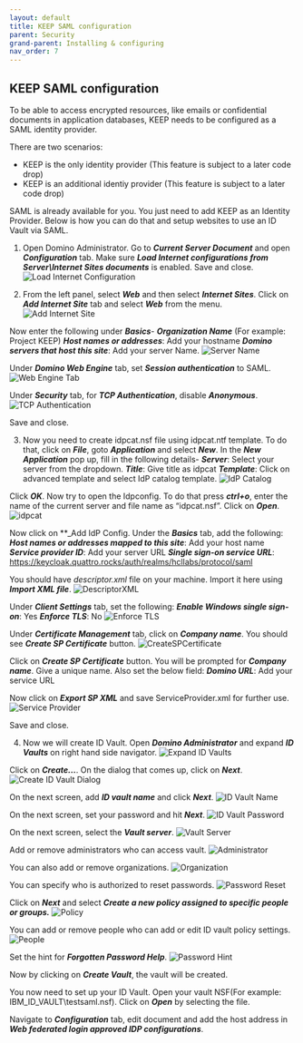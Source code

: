 ```yaml
---
layout: default
title: KEEP SAML configuration
parent: Security
grand-parent: Installing & configuring
nav_order: 7
---
```


## KEEP SAML configuration

To be able to access encrypted resources, like emails or confidential documents in application databases, KEEP needs to be configured as a SAML identity provider. 

There are two scenarios:

- KEEP is the only identity provider (This feature is subject to a later code drop)
- KEEP is an additional identiy provider (This feature is subject to a later code drop)

SAML is already available for you. You just need to add KEEP as an Identity Provider. Below is how you can do that and setup websites to use an ID Vault via SAML. 


1. Open Domino Administrator. Go to **_Current Server Document_** and open **_Configuration_** tab. Make sure **_Load Internet configurations from Server\Internet Sites documents_** is enabled. Save and close. 
![Load Internet Configuration](../../../assets/images/SAML-LoadInternetConfigurations.png)
  
2. From the left panel, select **_Web_** and then select **_Internet Sites_**. Click on **_Add Internet Site_** tab and select **_Web_** from the menu.
![Add Internet Site](../../../assets/images/SAML-AddInternetSite.png)
  
Now enter the following under **_Basics_**-
**_Organization Name_** (For example: Project KEEP) 
**_Host names or addresses_**: Add your hostname 
**_Domino servers that host this site_**: Add your server Name.
![Server Name](../../../assets/images/SAML-ServerName.png)
  
Under **_Domino Web Engine_** tab, set **_Session authentication_** to SAML.
![Web Engine Tab](../../../assets/images/SAML-WebEngineTab.png)
  
Under **_Security_** tab, for **_TCP Authentication_**, disable **_Anonymous_**.
![TCP Authentication](../../../assets/images/SAML-TCPAuthentication.png)
  
Save and close.
  
3. Now you need to create idpcat.nsf file using idpcat.ntf template. To do that, click on **_File_**, goto **_Application_** and select **_New_**. In the **_New Application_** pop up, fill in the following details-
**_Server_**: Select your server from the dropdown. 
**_Title_**: Give title as idpcat 
**_Template_**: Click on advanced template and select IdP catalog template.
![IdP Catalog](../../../assets/images/SAML-IdPCatalog.png)
 
Click **_OK_**. Now try to open the Idpconfig. To do that press **_ctrl+o_**, enter the name of the current server and file name as “idpcat.nsf”. Click on **_Open_**. 
![idpcat](../../../assets/images/SAML-idpcat.png)
  
Now click on **_Add IdP Config. 
Under the **_Basics_** tab, add the following:
**_Host names or addresses mapped to this site_**: Add your host name
**_Service provider ID_**: Add your server URL 
**_Single sign-on service URL_**: https://keycloak.quattro.rocks/auth/realms/hcllabs/protocol/saml 
 
You should have _descriptor.xml_ file on your machine. Import it here using **_Import XML file_**.
![DescriptorXML](../../../assets/images/SAML-DescriptorXML.png)

Under **_Client Settings_** tab, set the following:
**_Enable Windows single sign-on_**: Yes 
**_Enforce TLS_**: No
![Enforce TLS](../../../assets/images/SAML-EnforceTLS.png)
  
Under **_Certificate Management_** tab, click on **_Company name_**. You should see **_Create SP Certificate_** button. 
![CreateSPCertificate](../../../assets/images/SAML-CreateSPCertificate.png)
 
Click on **_Create SP Certificate_** button. You will be prompted for **_Company name_**. Give a unique name. Also set the below field:
**_Domino URL_**: Add your service URL
  
Now click on **_Export SP XML_** and save ServiceProvider.xml for further use.
![Service Provider](../../../assets/images/SAML-ServiceProvider.png)
  
Save and close.
  
4. Now we will create ID Vault. 
Open **_Domino Administrator_** and expand **_ID Vaults_** on right hand side navigator.
![Expand ID Vaults](../../../assets/images/SAML-ExpandIDVaults.png)
  
Click on **_Create..._**. On the dialog that comes up, click on **_Next_**.
![Create ID Vault Dialog](../../../assets/images/SAML-CreateIDVaultDialog.png)
  
On the next screen, add **_ID vault name_** and click **_Next_**.
![ID Vault Name](../../../assets/images/SAML-IDVaultName.png)
  
On the next screen, set your password and hit **_Next_**.
![ID Vault Password](../../../assets/images/SAML-IDVaultPassword.png)
  
On the next screen, select the **_Vault server_**.
![Vault Server](../../../assets/images/SAML-VaultServer.png)
  
Add or remove administrators who can access vault.
![Administrator](../../../assets/images/SAML-Administrator.png)
  
You can also add or remove organizations.
![Organization](../../../assets/images/SAML-Organization.png)
  
You can specify who is authorized to reset passwords.
![Password Reset](../../../assets/images/SAML-PasswordReset.png)
  
Click on **_Next_** and select **_Create a new policy assigned to specific people or groups._**
![Policy](../../../assets/images/SAML-Policy.png)
  
You can add or remove people who can add or edit ID vault policy settings.
![People](../../../assets/images/SAML-People.png)
  
Set the hint for **_Forgotten Password Help_**.
![Password Hint](../../../assets/images/SAML-PasswordHint.png)
  
Now by clicking on **_Create Vault_**, the vault will be created. 
 
You now need to set up your ID Vault. 
Open your vault NSF(For example: IBM_ID_VAULT\testsaml.nsf). Click on **_Open_** by selecting the file. 
  
Navigate to **_Configuration_** tab, edit document and add the host address in **_Web federated login approved IDP configurations_**. 
  
  
  

  



